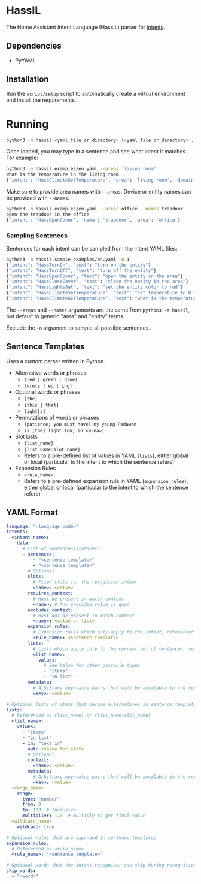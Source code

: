 # HassIL

The Home Assistant Intent Language (HassIL) parser for [intents](https://github.com/home-assistant/intents).


## Dependencies

* PyYAML


## Installation

Run the `script/setup` script to automatically create a virtual environment and install the requirements.


# Running

``` sh
python3 -m hassil <yaml_file_or_directory> [<yaml_file_or_directory> ...]
```

Once loaded, you may type in a sentence and see what intent it matches.
For example:

``` sh
python3 -m hassil examples/en.yaml --areas 'living room'
what is the temperature in the living room
{'intent': 'HassClimateGetTemperature', 'area': 'living room', 'domain': 'climate'}
```

Make sure to provide area names with `--areas`. Device or entity names can be provided with `--names`.

``` sh
python3 -m hassil examples/en.yaml --areas office --names trapdoor
open the trapdoor in the office
{'intent': 'HassOpenCover', 'name': 'trapdoor', 'area': 'office'}
```


### Sampling Sentences

Sentences for each intent can be sampled from the intent YAML files:

``` sh
python3 -m hassil.sample examples/en.yaml -n 1
{"intent": "HassTurnOn", "text": "turn on the entity"}
{"intent": "HassTurnOff", "text": "turn off the entity"}
{"intent": "HassOpenCover", "text": "open the entity in the area"}
{"intent": "HassCloseCover", "text": "close the entity in the area"}
{"intent": "HassLightsSet", "text": "set the entity color to red"}
{"intent": "HassClimateSetTemperature", "text": "set temperature to 0 degrees in the area"}
{"intent": "HassClimateGetTemperature", "text": "what is the temperature in the area"}
```

The `--areas` and `--names` arguments are the same from `python3 -m hassil`, but default to generic "area" and "entity" terms.

Exclude the `-n` argument to sample all possible sentences.


## Sentence Templates

Uses a custom parser written in Python.

* Alternative words or phrases
  * `(red | green | blue)`
  * `turn(s | ed | ing)`
* Optional words or phrases
  * `[the]`
  * `[this | that]`
  * `light[s]`
* Permutations of words or phrases
  * `(patience; you must have) my young Padawan`
  * `is [the] light (on; in <area>)`
* Slot Lists
  * `{list_name}`
  * `{list_name:slot_name}`
  * Refers to a pre-defined list of values in YAML (`lists`), either global or local (particular to the intent to which the sentence refers)
* Expansion Rules
  * `<rule_name>`
  * Refers to a pre-defined expansion rule in YAML (`expansion_rules`), either global or local (particular to the intent to which the sentence refers)


## YAML Format

``` yaml
language: "<language code>"
intents:
  <intent name>:
    data:
      # List of sentences/slots/etc.
      - sentences:
          - "<sentence template>"
          - "<sentence template>"
        # Optional
        slots:
          # Fixed slots for the recognized intent
          <name>: <value>
        requires_context:
          # Must be present in match context
          <name>: # Any provided value is good
        excludes_context:
          # Must NOT be present in match context
          <name>: <value or list>
        expansion_rules:
          # Expansion rules which only apply to the intent, referenced as <rule_name>
          <rule_name>: <sentence template>
        lists:
          # Lists which apply only to the current set of sentences, referenced as {list_name} or {list_name:slot_name}
          <list name>:
            values:
              # See below for other possible types
              - "items"
              - "in list"
        metadata:
          # Arbitrary key/value pairs that will be available in the result
          <key>: <value>

# Optional lists of items that become alternatives in sentence templates
lists:
  # Referenced as {list_name} or {list_name:slot_name}
  <list name>:
    values:
      - "items"
      - "in list"
      - in: "text in"
        out: <value for slot>
        # Optional
        context:
          <name>: <value>
        metadata:
          # Arbitrary key/value pairs that will be available in the result
          <key>: <value>
  <range_name>
    range:
      type: "number"
      from: 0
      to: 100  # inclusive
      multiplier: 1.0  # multiply to get final value
  <wildcard_name>
    wildcard: true

# Optional rules that are expanded in sentence templates
expansion_rules:
  # Referenced as <rule_name>
  <rule_name>: "<sentence template>"

# Optional words that the intent recognizer can skip during recognition
skip_words:
  - "<word>"
```
